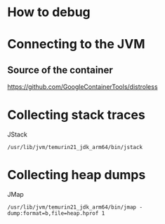 # How to debug

# Connecting to the JVM

## Source of the container
https://github.com/GoogleContainerTools/distroless

# Collecting stack traces
JStack

```
/usr/lib/jvm/temurin21_jdk_arm64/bin/jstack
```

# Collecting heap dumps
JMap

```
/usr/lib/jvm/temurin21_jdk_arm64/bin/jmap -dump:format=b,file=heap.hprof 1
```
